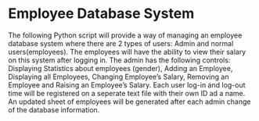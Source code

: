 # Employee Database System
The following Python script will provide a way of managing an employee database system where there are 2 types of users: Admin and normal users(employees).
The employees will have the ability to view their salary on this system after logging in.
The admin has the following controls:
Displaying Statistics about employees (gender), Adding an Employee, Displaying all Employees, Changing Employee’s Salary, Removing an Employee and Raising an Employee’s Salary.
Each user log-in and log-out time will be registered on a seperate text file with their own ID ad a name.
An updated sheet of employees will be generated after each admin change of the database information.
